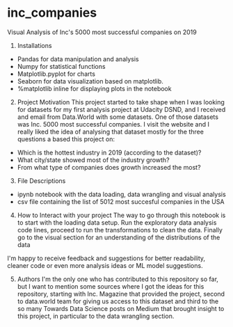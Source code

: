 # inc_companies
Visual Analysis of Inc's 5000 most successful companies on 2019

1. Installations
- Pandas for data manipulation and analysis
- Numpy for statistical functions
- Matplotlib.pyplot for charts
- Seaborn for data visualization based on matplotlib.
- %matplotlib inline for displaying plots in the notebook

2. Project Motivation
This project started to take shape when I was looking for datasets for my first analysis project at Udacity DSND, and I received and email from Data.World with some datasets. One of those datasets was Inc. 5000 most successful companies. I visit the website and I really liked the idea of analysing that dataset mostly for the three questions a based this project on:

- Which is the hottest industry in 2019 (according to the dataset)?
- What city/state showed most of the industry growth?
- From what type of companies does growth increased the most?

3. File Descriptions
- ipynb notebook with the data loading, data wrangling and visual analysis
- csv file containing the list of 5012 most succesful companies in the USA


4. How to Interact with your project
The way to go through this notebook is to start with the loading data setup. 
Run the exploratory data analysis code lines, proceed to run the transformations to clean the data.
Finally go to the visual section for an understanding of the distributions of the data

I'm happy to receive feedback and suggestions for better readability, cleaner code or even more
analysis ideas or ML model suggestions.

5. Authors
I'm the only one who has contributed to this repository so far, but I want to mention some
sources where I got the ideas for this repository, starting with Inc. Magazine that provided
the project, second to data.world team for giving us access to this dataset and third to the so
many Towards Data Science posts on Medium that brought insight to this project, in particular to the
data wrangling section.
